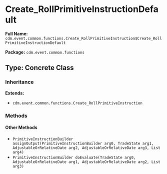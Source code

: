 # Create_RollPrimitiveInstructionDefault

**Full Name:** `cdm.event.common.functions.Create_RollPrimitiveInstruction$Create_RollPrimitiveInstructionDefault`

**Package:** `cdm.event.common.functions`

## Type: Concrete Class

### Inheritance

**Extends:**
- `cdm.event.common.functions.Create_RollPrimitiveInstruction`

### Methods

#### Other Methods

- `PrimitiveInstructionBuilder assignOutput(PrimitiveInstructionBuilder arg0, TradeState arg1, AdjustableOrRelativeDate arg2, AdjustableOrRelativeDate arg3, List arg4)`
- `PrimitiveInstructionBuilder doEvaluate(TradeState arg0, AdjustableOrRelativeDate arg1, AdjustableOrRelativeDate arg2, List arg3)`

